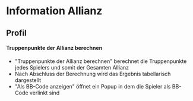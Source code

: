 # Information Allianz

## Profil

#### Truppenpunkte der Allianz berechnen

 + "Truppenpunkte der Allianz berechnen" berechnet die Truppenpunkte jedes Spielers und somit der Gesamten Allianz
 + Nach Abschluss der Berechnung wird das Ergebnis tabellarisch dargestellt
 + "Als BB-Code anzeigen" öffnet ein Popup in dem die Spieler als BB-Code verlinkt sind

